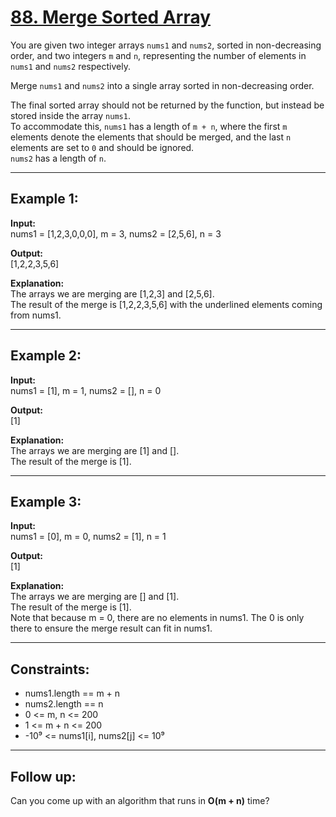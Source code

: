 # [88. Merge Sorted Array](https://leetcode.com/problems/merge-sorted-array/description/)

You are given two integer arrays `nums1` and `nums2`, sorted in non-decreasing order, and two integers `m` and `n`, representing the number of elements in `nums1` and `nums2` respectively.  

Merge `nums1` and `nums2` into a single array sorted in non-decreasing order.  

The final sorted array should not be returned by the function, but instead be stored inside the array `nums1`.  
To accommodate this, `nums1` has a length of `m + n`, where the first `m` elements denote the elements that should be merged, and the last `n` elements are set to `0` and should be ignored.  
`nums2` has a length of `n`.  

---

## Example 1:

**Input:**  
nums1 = [1,2,3,0,0,0], m = 3, nums2 = [2,5,6], n = 3  

**Output:**  
[1,2,2,3,5,6]  

**Explanation:**  
The arrays we are merging are [1,2,3] and [2,5,6].  
The result of the merge is [1,2,2,3,5,6] with the underlined elements coming from nums1.  

---

## Example 2:

**Input:**  
nums1 = [1], m = 1, nums2 = [], n = 0  

**Output:**  
[1]  

**Explanation:**  
The arrays we are merging are [1] and [].  
The result of the merge is [1].  

---

## Example 3:

**Input:**  
nums1 = [0], m = 0, nums2 = [1], n = 1  

**Output:**  
[1]  

**Explanation:**  
The arrays we are merging are [] and [1].  
The result of the merge is [1].  
Note that because m = 0, there are no elements in nums1. The 0 is only there to ensure the merge result can fit in nums1.  

---

## Constraints:

- nums1.length == m + n  
- nums2.length == n  
- 0 <= m, n <= 200  
- 1 <= m + n <= 200  
- -10⁹ <= nums1[i], nums2[j] <= 10⁹  

---

## Follow up:  
Can you come up with an algorithm that runs in **O(m + n)** time?  

